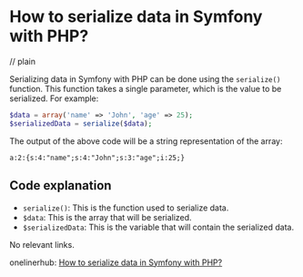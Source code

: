 # How to serialize data in Symfony with PHP?
// plain

Serializing data in Symfony with PHP can be done using the `serialize()` function. This function takes a single parameter, which is the value to be serialized. For example:

```php
$data = array('name' => 'John', 'age' => 25);
$serializedData = serialize($data);
```

The output of the above code will be a string representation of the array:

```
a:2:{s:4:"name";s:4:"John";s:3:"age";i:25;}
```

## Code explanation


- `serialize()`: This is the function used to serialize data.
- `$data`: This is the array that will be serialized.
- `$serializedData`: This is the variable that will contain the serialized data.

No relevant links.

onelinerhub: [How to serialize data in Symfony with PHP?](https://onelinerhub.com/php-symfony/how-to-serialize-data-in-symfony-with-php)